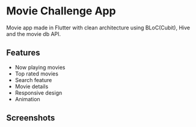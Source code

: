 
# Movie Challenge App
Movie app made in Flutter with clean architecture using BLoC(Cubit), Hive and the movie db API.

## Features

- Now playing movies
- Top rated movies
- Search feature
- Movie details
- Responsive design
- Animation


## Screenshots